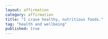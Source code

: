 ```yaml
---
layout: affirmation  
category: affirmation  
title: "I crave healthy, nutritious foods."  
tag: "health and wellbeing"
published: true
---
```

